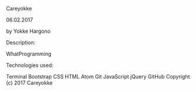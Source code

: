 Careyokke

06.02.2017

by Yokke Hargono

Description:

WhatProgramming

Technologies used:

Terminal
Bootstrap
CSS
HTML
Atom
Git
JavaScript
jQuery
GitHub
Copyright (c) 2017 Careyokke
